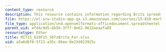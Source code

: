 ```yaml
---
content_type: resource
description: This resource contains information regarding Brita spreadsheet.
file: https://ol-ocw-studio-app-qa.s3.amazonaws.com/courses/15-810-marketing-management-analytics-frameworks-and-applications-fall-2015/a5a6d8f05f23a35c8bee0e23d023915c_MIT15_810F15_S07zBrita_For.xlsx
file_type: application/vnd.openxmlformats-officedocument.spreadsheetml.sheet
parent_uid: efd4c9d5-6b59-3ff7-9e62-9632aeaafa05
resourcetype: Other
title: MIT15_810F15_S07zBrita_For.xlsx
uid: a5a6d8f0-5f23-a35c-8bee-0e23d023915c
---
```

